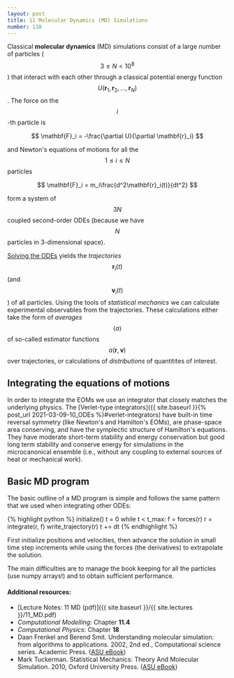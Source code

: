 ```yaml
---
layout: post
title: 11 Molecular Dynamics (MD) Simulations
number: 110
---
```


Classical **molecular dynamics** (MD) simulations consist of a large
number of particles ($$3 \leq N < 10^8$$) that interact with each
other through a classical potential energy function $$U(\mathbf{r}_1,
\mathbf{r}_2, \dots, \mathbf{r}_N)$$. The force on the $$i$$-th particle
is

$$
\mathbf{F}_i = -\frac{\partial U}{\partial \mathbf{r}_i}
$$

and Newton's equations of motions for all the $$1 \leq i \leq N$$ particles

$$
\mathbf{F}_i = m_i\frac{d^2\mathbf{r}_i(t)}{dt^2}
$$

form a system of $$3N$$ coupled second-order ODEs (because we have
$$N$$ particles in 3-dimensional space).

[Solving the ODEs](#integrating-the-equations-of-motions) yields the
*trajectories* $$\mathbf{r}_i(t)$$ (and $$\mathbf{v}_i(t)$$) of all
particles. Using the tools of *statistical mechanics* we can calculate
experimental observables from the trajectories. These calculations
either take the form of *averages* $$\langle a \rangle$$ of so-called
estimator functions $$a(\mathbf{r}, \mathbf{v})$$ over trajectories,
or calculations of *distributions* of quantitites of interest.

## Integrating the equations of motions
In order to integrate the EOMs we use an integrator that closely
matches the underlying physics. The [Verlet-type integrators]({{
site.baseurl }}{% post_url 2021-03-09-10_ODEs %}#verlet-integrators)
have built-in time reversal symmetry (like Newton's and Hamilton's
EOMs), are phase-space area conserving, and have the symplectic
structure of Hamilton's equations. They have moderate short-term
stability and energy conservation but good long term stability and
conserve energy for simulations in the microcanonical ensemble (i.e.,
without any coupling to external sources of heat or mechanical work).

## Basic MD program

The basic outline of a MD program is simple and follows the same
pattern that we used when integrating other ODEs:

{% highlight python %}
initialize()
t = 0
while t < t_max:
   f = forces(r)
   r = integrate(r, f)
   write_trajectory(r)
   t += dt
{% endhighlight %}

First initialize positions and velocities, then advance the solution
in small time step increments while using the forces (the derivatives)
to extrapolate the solution.

The main difficulties are to manage the book keeping for all the
particles (use numpy arrays!) and to obtain sufficient performance.


#### Additional resources:

* [Lecture Notes: 11 MD (pdf)]({{ site.baseurl }}/{{ site.lectures }}/11_MD.pdf)
* _Computational Modelling_: Chapter **11.4** 
* _Computational Physics_: Chapter **18**
* Daan Frenkel and Berend Smit. Understanding molecular simulation:
  from algorithms to applications. 2002, 2nd ed., Computational
  science series. Academic
  Press. ([ASU eBook](http://site.ebrary.com.ezproxy1.lib.asu.edu/lib/asulib/docDetail.action?docID=10186686))
* Mark Tuckerman. Statistical Mechanics: Theory And Molecular
  Simulation. 2010, Oxford University
  Press. ([ASU eBook](http://lib.myilibrary.com.ezproxy1.lib.asu.edu/ProductDetail.aspx?id=249066))
  
  
